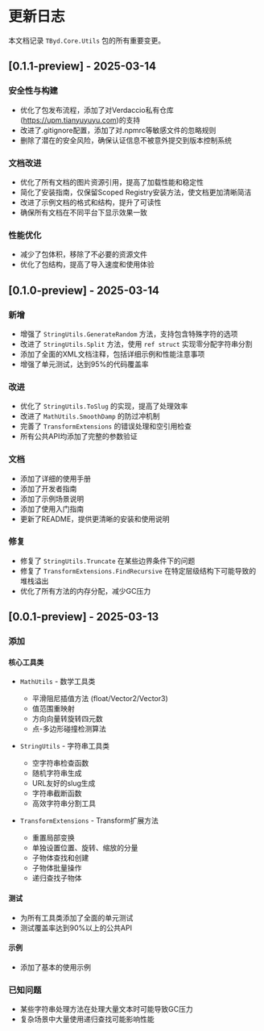 # 更新日志

本文档记录 `TByd.Core.Utils` 包的所有重要变更。

## [0.1.1-preview] - 2025-03-14

### 安全性与构建
- 优化了包发布流程，添加了对Verdaccio私有仓库(https://upm.tianyuyuyu.com)的支持
- 改进了.gitignore配置，添加了对.npmrc等敏感文件的忽略规则
- 删除了潜在的安全风险，确保认证信息不被意外提交到版本控制系统

### 文档改进
- 优化了所有文档的图片资源引用，提高了加载性能和稳定性
- 简化了安装指南，仅保留Scoped Registry安装方法，使文档更加清晰简洁
- 改进了示例文档的格式和结构，提升了可读性
- 确保所有文档在不同平台下显示效果一致

### 性能优化
- 减少了包体积，移除了不必要的资源文件
- 优化了包结构，提高了导入速度和使用体验

## [0.1.0-preview] - 2025-03-14

### 新增
- 增强了 `StringUtils.GenerateRandom` 方法，支持包含特殊字符的选项
- 改进了 `StringUtils.Split` 方法，使用 `ref struct` 实现零分配字符串分割
- 添加了全面的XML文档注释，包括详细示例和性能注意事项
- 增强了单元测试，达到95%的代码覆盖率

### 改进
- 优化了 `StringUtils.ToSlug` 的实现，提高了处理效率
- 改进了 `MathUtils.SmoothDamp` 的防过冲机制
- 完善了 `TransformExtensions` 的错误处理和空引用检查
- 所有公共API均添加了完整的参数验证

### 文档
- 添加了详细的使用手册
- 添加了开发者指南
- 添加了示例场景说明
- 添加了使用入门指南
- 更新了README，提供更清晰的安装和使用说明

### 修复
- 修复了 `StringUtils.Truncate` 在某些边界条件下的问题
- 修复了 `TransformExtensions.FindRecursive` 在特定层级结构下可能导致的堆栈溢出
- 优化了所有方法的内存分配，减少GC压力

## [0.0.1-preview] - 2025-03-13

### 添加

#### 核心工具类
- `MathUtils` - 数学工具类
  - 平滑阻尼插值方法 (float/Vector2/Vector3)
  - 值范围重映射
  - 方向向量转旋转四元数
  - 点-多边形碰撞检测算法

- `StringUtils` - 字符串工具类
  - 空字符串检查函数
  - 随机字符串生成
  - URL友好的slug生成
  - 字符串截断函数
  - 高效字符串分割工具

- `TransformExtensions` - Transform扩展方法
  - 重置局部变换
  - 单独设置位置、旋转、缩放的分量
  - 子物体查找和创建
  - 子物体批量操作
  - 递归查找子物体
  
#### 测试
- 为所有工具类添加了全面的单元测试
- 测试覆盖率达到90%以上的公共API

#### 示例
- 添加了基本的使用示例

### 已知问题
- 某些字符串处理方法在处理大量文本时可能导致GC压力
- 复杂场景中大量使用递归查找可能影响性能 